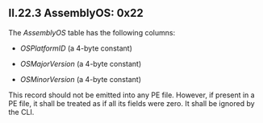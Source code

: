 ## II.22.3 AssemblyOS: 0x22

The _AssemblyOS_ table has the following columns:

 * _OSPlatformID_ (a 4-byte constant)

 * _OSMajorVersion_ (a 4-byte constant)

 * _OSMinorVersion_ (a 4-byte constant)

This record should not be emitted into any PE file. However, if present in a PE file, it shall be treated as if all its fields were zero. It shall be ignored by the CLI.

